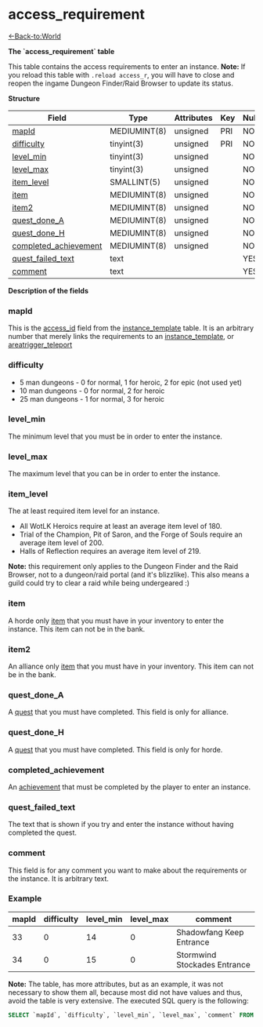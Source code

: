 # access\_requirement

[<-Back-to:World](database-world.md)

**The \`access\_requirement\` table**

This table contains the access requirements to enter an instance.
**Note:** If you reload this table with `.reload access_r`, you will have to close and reopen the ingame Dungeon Finder/Raid Browser to update its status.

**Structure**

| Field                       | Type         | Attributes | Key | Null | Default | Extra | Comment |
|-----------------------------|--------------|------------|-----|------|---------|-------|---------|
| [mapId][1]                  | MEDIUMINT(8) | unsigned   | PRI | NO   |         |       |         |
| [difficulty][2]             | tinyint(3)   | unsigned   | PRI | NO   | 0       |       |         |
| [level_min][3]              | tinyint(3)   | unsigned   |     | NO   | 0       |       |         |
| [level_max][4]              | tinyint(3)   | unsigned   |     | NO   | 0       |       |         |
| [item_level][5]             | SMALLINT(5)  | unsigned   |     | NO   | 0       |       |         |
| [item][6]                   | MEDIUMINT(8) | unsigned   |     | NO   | 0       |       |         |
| [item2][7]                  | MEDIUMINT(8) | unsigned   |     | NO   | 0       |       |         |
| [quest_done_A][8]           | MEDIUMINT(8) | unsigned   |     | NO   | 0       |       |         |
| [quest_done_H][9]           | MEDIUMINT(8) | unsigned   |     | NO   | 0       |       |         |
| [completed_achievement][10] | MEDIUMINT(8) | unsigned   |     | NO   | 0       |       |         |
| [quest_failed_text][11]     | text         |            |     | YES  |         |       |         |
| [comment][12]               | text         |            |     | YES  |         |       |         |

[1]: #mapid
[2]: #difficulty
[3]: #level_min
[4]: #level_max
[5]: #item_level
[6]: #item
[7]: #item2
[8]: #quest_done_a
[9]: #quest_done_h
[10]: #completed_achievement
[11]: #quest_failed_text
[12]: #comment

**Description of the fields**

### mapId

This is the [access\_id](instance_template) field from the [instance\_template](instance_template) table. It is an arbitrary number that merely links the requirements to an [instance\_template](instance_template), or [areatrigger\_teleport](areatrigger_teleport)

### difficulty

- 5 man dungeons - 0 for normal, 1 for heroic, 2 for epic (not used yet)
- 10 man dungeons - 0 for normal, 2 for heroic
- 25 man dungeons - 1 for normal, 3 for heroic

### level\_min

The minimum level that you must be in order to enter the instance.

### level\_max

The maximum level that you can be in order to enter the instance.

### item\_level

The at least required item level for an instance.

-   All WotLK Heroics require at least an average item level of 180.
-   Trial of the Champion, Pit of Saron, and the Forge of Souls require an average item level of 200.
-   Halls of Reflection requires an average item level of 219.

**Note:** this requirement only applies to the Dungeon Finder and the Raid Browser, not to a dungeon/raid portal (and it's blizzlike). This also means a guild could try to clear a raid while being undergeared :)

### item

A horde only [item](item_template) that you must have in your inventory to enter the instance. This item can not be in the bank.

### item2

An alliance only [item](item_template) that you must have in your inventory. This item can not be in the bank.

### quest\_done\_A

A [quest](quest_template) that you must have completed. This field is only for alliance.

### quest\_done\_H

A [quest](quest_template) that you must have completed. This field is only for horde.

### completed\_achievement

An [achievement](Achievement) that must be completed by the player to enter an instance.

### quest\_failed\_text

The text that is shown if you try and enter the instance without having completed the quest.

### comment

This field is for any comment you want to make about the requirements or the instance. It is arbitrary text.

### Example

| mapId | difficulty | level_min | level_max | comment                      |
|-------|------------|-----------|-----------|------------------------------|
| 33    | 0          | 14        | 0         | Shadowfang Keep Entrance     |
| 34    | 0          | 15        | 0         | Stormwind Stockades Entrance |

**Note:** The table, has more attributes, but as an example, it was not necessary to show them all, because most did not have values and thus, avoid the table is very extensive. The executed SQL query is the following:

```sql
SELECT `mapId`, `difficulty`, `level_min`, `level_max`, `comment` FROM `access_requirement` LIMIT 2;
```
